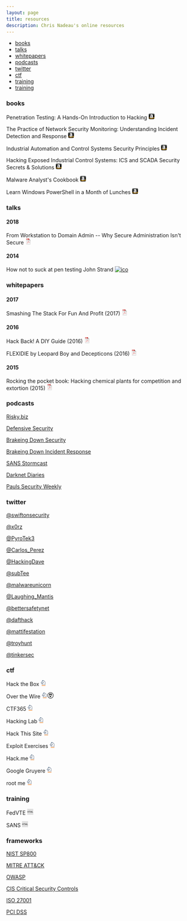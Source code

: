 ```yaml
---
layout: page
title: resources
description: Chris Nadeau's online resources
---
```


<div class="navbar">
    <div class="navbar-inner">
        <ul class="nav">
            <li><a href="#books">books</a></li>
            <li><a href="#talks">talks</a></li>
            <li><a href="#whitepapers">whitepapers</a></li>
            <li><a href="#podcasts">podcasts</a></li>
            <li><a href="#twitter">twitter</a></li>
            <li><a href="#ctf">ctf</a></li>
            <li><a href="#training">training</a></li>
            <li><a href="#frameworks">training</a></li>
        </ul>
    </div>
</div>


### <a name="books"></a>books

Penetration Testing: A Hands-On Introduction to Hacking
[![Amazon](icons16/amazon-icon.png)](https://www.amazon.com/Penetration-Testing-Hands-Introduction-Hacking/dp/1593275641)

The Practice of Network Security Monitoring: Understanding Incident Detection and Response
[![Amazon](icons16/amazon-icon.png)](https://www.amazon.com/Practice-Network-Security-Monitoring-Understanding/dp/1593275099/ref=sr_1_1?ie=UTF8&qid=1483405822&sr=8-1&keywords=The+Practice+of+Network+Security+Monitoring)

Industrial Automation and Control Systems Security Principles
[![Amazon](icons16/amazon-icon.png)](https://www.amazon.com/Industrial-Automation-Control-Security-Principles/dp/1937560635)

Hacking Exposed Industrial Control Systems: ICS and SCADA Security Secrets & Solutions
[![Amazon](icons16/amazon-icon.png)](https://www.amazon.com/Hacking-Exposed-Industrial-Control-Systems/dp/1259589714/ref=sr_1_1?s=books&ie=UTF8&qid=1535935183&sr=1-1&keywords=hacking+exposed+industrial+control)

Malware Analyst's Cookbook
[![Amazon](icons16/amazon-icon.png)](https://www.amazon.com/Malware-Analysts-Cookbook-DVD-Techniques/dp/0470613033)

Learn Windows PowerShell in a Month of Lunches
[![Amazon](icons16/amazon-icon.png)](https://www.amazon.com/Learn-Windows-PowerShell-Month-Lunches/dp/1617294160/ref=dp_ob_title_bk)

### <a name="talks"></a>talks

####  2018

From Workstation to Domain Admin -- Why Secure Administration Isn't Secure
[![pdf](icons16/pdf-icon.png)](https://i.blackhat.com/us-18/Wed-August-8/us-18-Metcalf-From-Workstation-To-Domain-Admin-Why-Secure-Administration-Isnt-Secure.pdf)

#### 2014
How not to suck at pen testing John Strand [![ico](icons16/youtube.ico)](https://www.youtube.com/watch?v=Yo4oP2eyDtI)

### <a name="whitepapers"></a>whitepapers

#### 2017

Smashing The Stack For Fun And Profit (2017)
[![pdf](icons16/pdf-icon.png)](http://www.cs.umd.edu/class/fall2017/cmsc414/readings/stack-smashing.pdf)

#### 2016

Hack Back! A DIY Guide (2016)
[![pdf](icons16/pdf-icon.png)](../assets/pdf/hackback.pdf)

FLEXIDIE by Leopard Boy and Decepticons (2016)
[![pdf](icons16/pdf-icon.png)](../assets/pdf/Flexidie.txt)

#### 2015

Rocking the pocket book: Hacking chemical plants for competition and extortion (2015)
[![pdf](icons16/pdf-icon.png)](https://www.blackhat.com/docs/us-15/materials/us-15-Krotofil-Rocking-The-Pocket-Book-Hacking-Chemical-Plant-For-Competition-And-Extortion-wp.pdf)

### <a name="podcasts"></a>podcasts

<a href="https://risky.biz" target="_blank">Risky.biz</a>

<a href="https://defensivesecurity.org/" target="_blank">Defensive Security</a>

<a href="https://www.brakeingsecurity.com/" target="_blank">Brakeing Down Security</a>

<a href="http://www.brakeingdownir.libsyn.com/" target="_blank">Brakeing Down Incident Response</a>

<a href="https://isc.sans.edu/podcast.html" target="_blank">SANS Stormcast</a>

<a href="https://darknetdiaries.com/" target="_blank">Darknet Diaries</a>

<a href="https://securityweekly.com/shows/" target="_blank">Pauls Security Weekly</a>

### <a name="twitter"></a>twitter

<a href="https://twitter.com/swiftonsecurity">@swiftonsecurity</a>

<a href="https://twitter.com/x0rz">@x0rz</a>

<a href="https://twitter.com/Pyrotek3">@PyroTek3</a>

<a href="https://twitter.com/Carlos_Perez">@Carlos_Perez</a>

<a href="https://twitter.com/HackingDave">@HackingDave</a>

<a href="https://twitter.com/subTee">@subTee</a>

<a href="https://twitter.com/malwareunicorn">@malwareunicorn</a>

<a href="https://twitter.com/Laughing_Mantis">@Laughing_Mantis</a>

<a href="https://twitter.com/bettersafetynet">@bettersafetynet</a>

<a href="https://twitter.com/dafthack">@dafthack</a>

<a href="https://twitter.com/mattifestation">@mattifestation</a>

<a href="https://twitter.com/troyhunt">@troyhunt</a>

<a href="https://twitter.com/TinkerSec">@tinkersec</a>

### <a name="ctf"></a>ctf

Hack the Box
[![Springer](icons16/springer-icon.png)](https://www.hackthebox.eu/)

Over the Wire
[![Springer](icons16/springer-icon.png)](http://overthewire.org/wargames/)<a href="https://github.com/dynamicparallax/ctf/blob/master/overthewire" target="_blank">![git](icons16/github-icon.png)</a>

CTF365
[![Springer](icons16/springer-icon.png)](https://ctf365.com/)

Hacking Lab
[![Springer](icons16/springer-icon.png)](https://www.hacking-lab.com/index.html)

Hack This Site
[![Springer](icons16/springer-icon.png)](https://www.hackthissite.org/)

Exploit Exercises
[![Springer](icons16/springer-icon.png)](https://exploit-exercises.com/)

Hack.me
[![Springer](icons16/springer-icon.png)](https://hack.me/)

Google Gruyere
[![Springer](icons16/springer-icon.png)](http://google-gruyere.appspot.com/)

root me
[![Springer](icons16/springer-icon.png)](https://www.root-me.org/?lang=en)


### <a name="training"></a>training

FedVTE
[![html](icons16/html-icon.png)](https://fedvte.usalearning.gov/)

SANS
[![html](icons16/html-icon.png)](https://www.sans.org/find-training/)


### <a name="frameworks"></a>frameworks

<a href="https://csrc.nist.gov/publications/sp800" target="_blank">NIST SP800</a> 

<a href="https://attack.mitre.org/wiki/Main_Page" target="_blank">MITRE ATT&CK</a> 

<a href="https://www.owasp.org" target="_blank">OWASP</a>

<a href="https://www.cisecurity.org" target="_blank">CIS Critical Security Controls</a>
 
<a href="https://www.iso.org/isoiec-27001-information-security.html" target="_blank">ISO 27001</a>

<a href="https://www.pcisecuritystandards.org/" target="_blank">PCI DSS</a>
